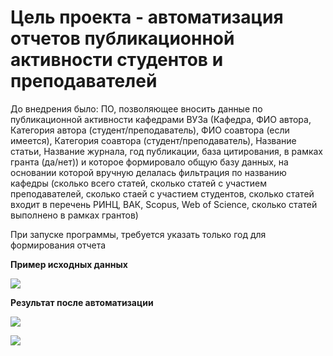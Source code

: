# Цель проекта - автоматизация отчетов публикационной активности студентов и преподавателей
<p>До внедрения было: ПО, позволяющее вносить данные по публикационной активности кафедрами ВУЗа (Кафедра, ФИО автора, Категория автора (студент/преподаватель), ФИО соавтора (если имеется), Категория соавтора (студент/преподаватель), Название статьи, Название журнала, год публикации, база цитирования, в рамках гранта (да/нет)) и которое формировало общую базу данных, на основании которой вручную делалась фильтрация по названию кафедры (сколько всего статей, сколько статей с участием преподавателей, сколько стаей с участием студентов, сколько статей входит в перечень РИНЦ, ВАК, Scopus, Web of Science, сколько статей выполнено в рамках грантов)
<p>При запуске программы, требуется указать только год для формирования отчета</p>
<p><b>Пример исходных данных</b>
<p align="left"> <img src="https://i.imgur.com/UBjJXQF.png" /> </p>
<p><b>Результат после автоматизации</b>
<p align="left"> <img src="https://i.imgur.com/vlN7Wq2.png"  /> </p>
<p align="left"> <img src="https://i.imgur.com/RgYaxEn.png"  /> </p>
